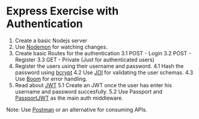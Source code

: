 # Express Exercise with Authentication

1. Create a basic Nodejs server
2. Use [Nodemon](https://www.npmjs.com/package/nodemon) for watching changes.
3. Create basic Routes for the authentication
   3.1 POST - Login
   3.2 POST - Register
   3.3 GET - Private (Just for authenticated users)
4. Register the users using their username and password.
   4.1 Hash the password using [bcrypt](https://www.npmjs.com/package/bcrypt)
   4.2 Use [JOI](https://www.npmjs.com/package/joi) for validating the user schemas.
   4.3 Use [Boom](https://www.npmjs.com/package/@hapi/boom) for error handling.
5. Read about [JWT](https://jwt.io/)
   5.1 Create an JWT once the user has enter his username and password succesfully.
   5.2 Use Passport and [PassportJWT](http://www.passportjs.org/packages/passport-jwt/) as the main auth middleware.

Note: Use [Postman](https://www.postman.com/) or an alternative for consuming APIs.
